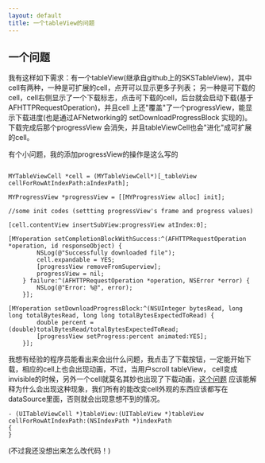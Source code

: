 ```yaml
---
layout: default
title: 一个tableView的问题
---
```


## 一个问题

我有这样如下需求：有一个tableView(继承自github上的SKSTableView)，其中cell有两种，一种是可扩展的cell，点开可以显示更多子列表；
另一种是可下载的cell，cell右侧显示了一个下载标志，点击可下载的cell，后台就会启动下载(基于AFHTTPRequestOperation)，并且cell
上还"覆盖"了一个progressView，能显示下载进度(也是通过AFNetworking的 setDownloadProgressBlock 实现的)。下载完成后那个progressView
会消失，并且tableViewCell也会"进化"成可扩展的cell。

有个小问题，我的添加progressView的操作是这么写的

```objc

MYTableViewCell *cell = (MYTableViewCell*)[_tableView cellForRowAtIndexPath:aIndexPath];

MYProgressView *progressView = [[MYProgressView alloc] init];

//some init codes (settting progressView's frame and progress values)

[cell.contentView insertSubView:progressView atIndex:0];

[MYoperation setCompletionBlockWithSuccess:^(AFHTTPRequestOperation *operation, id responseObject) {
        NSLog(@"Successfully downloaded file");
        cell.expandable = YES;
        [progressView removeFromSuperview];
        progressView = nil;
    } failure:^(AFHTTPRequestOperation *operation, NSError *error) {
        NSLog(@"Error: %@", error);
    }];

[MYoperation setDownloadProgressBlock:^(NSUInteger bytesRead, long long totalBytesRead, long long totalBytesExpectedToRead) {
        double percent = (double)totalBytesRead/totalBytesExpectedToRead;
        [progressView setProgress:percent animated:YES];
    }];

```
我想有经验的程序员能看出来会出什么问题，我点击了下载按钮，一定能开始下载，相应的cell上也会出现动画，不过，当用户scroll tableView，
cell变成invisible的时候，另外一个cell就莫名其妙也出现了下载动画，[这个问题](http://stackoverflow.com/questions/26216597/ios-uitableview-cell-changes-selection-state-when-scrolling)
应该能解释为什么会出现这种现象，我们所有的能改变cell外观的东西应该都写在dataSource里面，否则就会出现意想不到的情况。

```objc
- (UITableViewCell *)tableView:(UITableView *)tableView cellForRowAtIndexPath:(NSIndexPath *)indexPath
{
}
```

(不过我还没想出来怎么改代码！)
